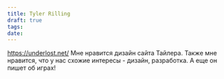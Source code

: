 ```yaml
---
title: Tyler Rilling
draft: true
tags: 
date:
---
```

https://underlost.net/
Мне нравится дизайн сайта Тайлера. Также мне нравится, что у нас схожие интересы - дизайн, разработка. А еще он пишет об играх!
